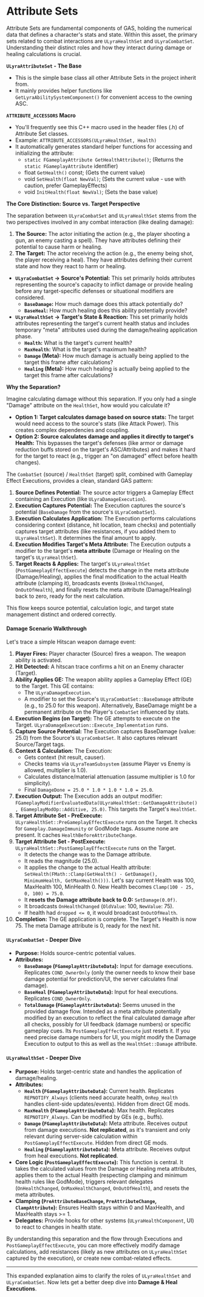# Attribute Sets

Attribute Sets are fundamental components of GAS, holding the numerical data that defines a character's stats and state. Within this asset, the primary sets related to combat interactions are `ULyraHealthSet` and `ULyraCombatSet`. Understanding their distinct roles and how they interact during damage or healing calculations is crucial.

**`ULyraAttributeSet` - The Base**

* This is the simple base class all other Attribute Sets in the project inherit from.
* It mainly provides helper functions like `GetLyraAbilitySystemComponent()` for convenient access to the owning ASC.

**`ATTRIBUTE_ACCESSORS` Macro**

* You'll frequently see this C++ macro used in the header files (.h) of Attribute Set classes.
* Example: `ATTRIBUTE_ACCESSORS(ULyraHealthSet, Health)`
* It automatically generates standard helper functions for accessing and initializing the attribute:
  * `static FGameplayAttribute GetHealthAttribute()`; (Returns the `static FGameplayAttribute` identifier)
  * float `GetHealth()` const; (Gets the current value)
  * void `SetHealth(float NewVal)`; (Sets the current value - use with caution, prefer GameplayEffects)
  * void `InitHealth(float NewVal)`; (Sets the base value)

**The Core Distinction: Source vs. Target Perspective**

The separation between `ULyraCombatSet` and `ULyraHealthSet` stems from the two perspectives involved in any combat interaction (like dealing damage):

1. **The Source:** The actor initiating the action (e.g., the player shooting a gun, an enemy casting a spell). They have attributes defining their potential to cause harm or healing.
2. **The Target:** The actor receiving the action (e.g., the enemy being shot, the player receiving a heal). They have attributes defining their current state and how they react to harm or healing.

* **`ULyraCombatSet` -> Source's Potential:** This set primarily holds attributes representing the source's capacity to inflict damage or provide healing before any target-specific defenses or situational modifiers are considered.
  * **`BaseDamage`:** How much damage does this attack potentially do?
  * **`BaseHeal`:** How much healing does this ability potentially provide?
* **`ULyraHealthSet` -> Target's State & Reaction:** This set primarily holds attributes representing the target's current health status and includes temporary "meta" attributes used during the damage/healing application phase.
  * **`Health`:** What is the target's current health?
  * **`MaxHealth`:** What is the target's maximum health?
  * **`Damage` (Meta):** How much damage is actually being applied to the target this frame after calculations?
  * **`Healing` (Meta):** How much healing is actually being applied to the target this frame after calculations?

**Why the Separation?**

Imagine calculating damage without this separation. If you only had a single "Damage" attribute on the `HealthSet`, how would you calculate it?

* **Option 1: Target calculates damage based on source stats:** The target would need access to the source's stats (like Attack Power). This creates complex dependencies and coupling.
* **Option 2: Source calculates damage and applies it directly to target's Health:** This bypasses the target's defenses (like armor or damage reduction buffs stored on the target's ASC/Attributes) and makes it hard for the target to react (e.g., trigger an "on damaged" effect before health changes).

The `CombatSet` (source) / `HealthSet` (target) split, combined with Gameplay Effect Executions, provides a clean, standard GAS pattern:

1. **Source Defines Potential:** The source actor triggers a Gameplay Effect containing an Execution (like `ULyraDamageExecution`).
2. **Execution Captures Potential:** The Execution captures the source's potential (`BaseDamage` from the source's `ULyraCombatSet`).
3. **Execution Calculates Application:** The Execution performs calculations considering context (distance, hit location, team checks) and potentially captures target attributes (like resistances, if you added them to `ULyraHealthSet`). It determines the final amount to apply.
4. **Execution Modifies Target's Meta Attribute:** The Execution outputs a modifier to the target's **meta attribute** (Damage or Healing on the target's `ULyraHealthSet`).
5. **Target Reacts & Applies:** The target's `ULyraHealthSet` (`PostGameplayEffectExecute`) detects the change in the meta attribute (Damage/Healing), applies the final modification to the actual Health attribute (clamping it), broadcasts events (`OnHealthChanged`, `OnOutOfHealth`), and finally resets the meta attribute (Damage/Healing) back to zero, ready for the next calculation.

This flow keeps source potential, calculation logic, and target state management distinct and ordered correctly.

#### Damage Scenario Walkthrough

Let's trace a simple Hitscan weapon damage event:

1. **Player Fires:** Player character (Source) fires a weapon. The weapon ability is activated.
2. **Hit Detected:** A hitscan trace confirms a hit on an Enemy character (Target).
3. **Ability Applies GE:** The weapon ability applies a Gameplay Effect (GE) to the Target. This GE contains:
   * The `ULyraDamageExecution`.
   * A modifier to set the Source's `ULyraCombatSet::BaseDamage` attribute (e.g., to 25.0 for this weapon). Alternatively, BaseDamage might be a permanent attribute on the Player's `CombatSet` influenced by stats.
4. **Execution Begins (on Target):** The GE attempts to execute on the Target. `ULyraDamageExecution::Execute_Implementation` runs.
5. **Capture Source Potential:** The Execution captures BaseDamage (value: 25.0) from the Source's `ULyraCombatSet`. It also captures relevant Source/Target tags.
6. **Context & Calculation:** The Execution:
   * Gets context (hit result, causer).
   * Checks teams via `ULyraTeamSubsystem` (assume Player vs Enemy is allowed, multiplier is 1.0).
   * Calculates distance/material attenuation (assume multiplier is 1.0 for simplicity).
   * Final `DamageDone = 25.0 * 1.0 * 1.0 * 1.0 = 25.0`.
7. **Execution Output:** The Execution adds an output modifier: `FGameplayModifierEvaluatedData(ULyraHealthSet::GetDamageAttribute(), EGameplayModOp::Additive, 25.0)`. This targets the Target's `HealthSet`.
8. **Target Attribute Set - PreExecute:** `ULyraHealthSet::PreGameplayEffectExecute` runs on the Target. It checks for `Gameplay.DamageImmunity` or GodMode tags. Assume none are present. It caches `HealthBeforeAttributeChange`.
9. **Target Attribute Set - PostExecute:** `ULyraHealthSet::PostGameplayEffectExecute` runs on the Target.
   * It detects the change was to the Damage attribute.
   * It reads the magnitude (25.0).
   * It applies the change to the actual Health attribute: `SetHealth(FMath::Clamp(GetHealth() - GetDamage(), MinimumHealth, GetMaxHealth()))`. Let's say current Health was 100, MaxHealth 100, MinHealth 0. New Health becomes `Clamp(100 - 25, 0, 100) = 75.0`.
   * It **resets the Damage attribute back to 0.0:** `SetDamage(0.0f)`.
   * It broadcasts `OnHealthChanged` (`OldValue`: 100, `NewValue`: 75).
   * If health had `dropped <= 0`, it would broadcast `OnOutOfHealth`.
10. **Completion:** The GE application is complete. The Target's Health is now 75. The meta Damage attribute is 0, ready for the next hit.

#### `ULyraCombatSet` - Deeper Dive

* **Purpose:** Holds source-centric potential values.
* **Attributes:**
  * **`BaseDamage` (`FGameplayAttributeData`):** Input for damage executions. Replicates `COND_OwnerOnly` (only the owner needs to know their base damage potential for prediction/UI, the server calculates final damage).
  * **`BaseHeal` (`FGameplayAttributeData`):** Input for heal executions. Replicates `COND_OwnerOnly`.
  * **`TotalDamage` (`FGameplayAttributeData`):** Seems unused in the provided damage flow. Intended as a meta attribute potentially modified by an execution to reflect the final calculated damage after all checks, possibly for UI feedback (damage numbers) or specific gameplay cues. Its `PostGameplayEffectExecute` just resets it. If you need precise damage numbers for UI, you might modify the Damage Execution to output to this as well as the `HealthSet::Damage` attribute.

#### `ULyraHealthSet` - Deeper Dive

* **Purpose:** Holds target-centric state and handles the application of damage/healing.
* **Attributes:**
  * **`Health` (`FGameplayAttributeData`):** Current health. Replicates `REPNOTIFY_Always` (clients need accurate health, `OnRep_Health` handles client-side updates/events). Hidden from direct GE mods.
  * **`MaxHealth` (`FGameplayAttributeData`):** Max health. Replicates `REPNOTIFY_Always`. Can be modified by GEs (e.g., buffs).
  * **`Damage` (`FGameplayAttributeData`):** Meta attribute. Receives output from damage executions. **Not replicated**, as it's transient and only relevant during server-side calculation within `PostGameplayEffectExecute`. Hidden from direct GE mods.
  * **`Healing` (`FGameplayAttributeData`):** Meta attribute. Receives output from heal executions. **Not replicated**.
* **Core Logic (`PostGameplayEffectExecute`):** This function is central. It takes the calculated values from the Damage or Healing meta attributes, applies them to the actual Health (respecting clamping and minimum health rules like GodMode), triggers relevant delegates (`OnHealthChanged`, `OnMaxHealthChanged`, `OnOutOfHealth`), and resets the meta attributes.
* **Clamping (`PreAttributeBaseChange`, `PreAttributeChange`, `ClampAttribute`):** Ensures Health stays within 0 and MaxHealth, and MaxHealth stays >= 1.
* **Delegates:** Provide hooks for other systems (`ULyraHealthComponent`, UI) to react to changes in health state.

By understanding this separation and the flow through Executions and `PostGameplayEffectExecute`, you can more effectively modify damage calculations, add resistances (likely as new attributes on `ULyraHealthSet` captured by the execution), or create new combat-related effects.

***

This expanded explanation aims to clarify the roles of `ULyraHealthSet` and `ULyraCombatSet`. Now lets get a better deep dive into **Damage & Heal Executions**.
